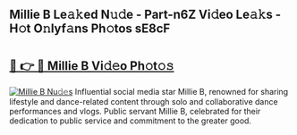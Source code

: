 ## Millie B Le𝚊𝚔ed N𝚞𝚍e - Part-n6Z Vi𝚍eo Le𝚊𝚔s - H𝚘t O𝚗lyf𝚊ns Ph𝚘tos sE8cF

# <h2><a href="http://hfetxg6.feru.top/?c=Millie+B">🔗 👉 🔴 Millie B Vi𝚍𝚎o Ph𝚘t𝚘𝚜</a></h2>

[![Millie B Nu𝚍𝚎s](https://i.imgur.com/0TWrTi3.gif)](http://hfetxg6.feru.top/?c=Millie+B)
Influential social media star Millie B, renowned for sharing lifestyle and dance-related content through solo and collaborative dance performances and vlogs. Public servant Millie B, celebrated for their dedication to public service and commitment to the greater good. 
